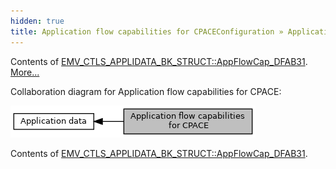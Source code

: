 ```yaml
---
hidden: true
title: Application flow capabilities for CPACEConfiguration » Application data
---
```


Contents of <a href="group___d_e_f___c_o_n_f___a_p_p_l_i.md#a2ecdf1dde8e274003bee99e35551f0e8">EMV_CTLS_APPLIDATA_BK_STRUCT::AppFlowCap_DFAB31</a>. [More\...](#details)

Collaboration diagram for Application flow capabilities for CPACE:

![](group___d_e_f___f_l_o_w___b_k.png)

Contents of <a href="group___d_e_f___c_o_n_f___a_p_p_l_i.md#a2ecdf1dde8e274003bee99e35551f0e8">EMV_CTLS_APPLIDATA_BK_STRUCT::AppFlowCap_DFAB31</a>.

